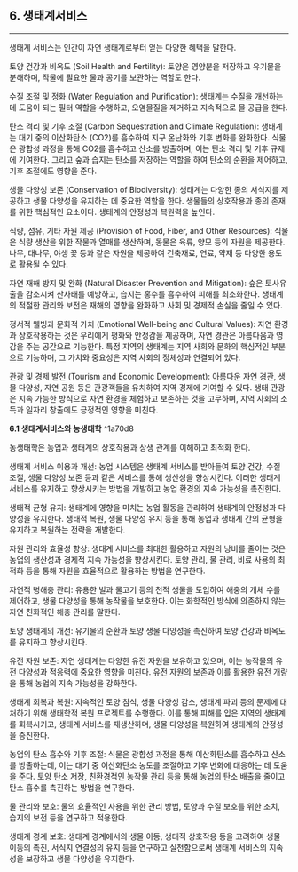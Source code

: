 
## 6. 생태계서비스


---

생태계 서비스는 인간이 자연 생태계로부터 얻는 다양한 혜택을 말한다.

토양 건강과 비옥도 (Soil Health and Fertility): 토양은 영양분을 저장하고 유기물을 분해하며, 작물에 필요한 물과 공기를 보관하는 역할도 한다.  

수질 조절 및 정화 (Water Regulation and Purification): 생태계는 수질을 개선하는 데 도움이 되는 필터 역할을 수행하고, 오염물질을 제거하고 지속적으로 물 공급을 한다.

 탄소 격리 및 기후 조절 (Carbon Sequestration and Climate Regulation): 생태계는 대기 중의 이산화탄소 (CO2)를 흡수하여 지구 온난화와 기후 변화를 완화한다. 식물은 광합성 과정을 통해 CO2를 흡수하고 산소를 방출하며, 이는 탄소 격리 및 기후 규제에 기여한다. 그리고 숲과 습지는 탄소를 저장하는 역할을 하여 탄소의 순환을 제어하고, 기후 조절에도 영향을 준다.

생물 다양성 보존 (Conservation of Biodiversity): 생태계는 다양한 종의 서식지를 제공하고 생물 다양성을 유지하는 데 중요한 역할을 한다. 생물들의 상호작용과 종의 존재를 위한 핵심적인 요소이다. 생태계의 안정성과 복원력을 높인다.

 식량, 섬유, 기타 자원 제공 (Provision of Food, Fiber, and Other Resources): 식물은 식량 생산을 위한 작물과 열매를 생산하며, 동물은 육류, 양모 등의 자원을 제공한다. 나무, 대나무, 야생 꽃 등과 같은 자원을 제공하여 건축재료, 연료, 약재 등 다양한 용도로 활용될 수 있다.

자연 재해 방지 및 완화 (Natural Disaster Prevention and Mitigation): 숲은 토사유출을 감소시켜 산사태를 예방하고, 습지는 홍수를 흡수하여 피해를 최소화한다. 생태계의 적절한 관리와 보전은 재해의 영향을 완화하고 사회 및 경제적 손실을 줄일 수 있다.

정서적 웰빙과 문화적 가치 (Emotional Well-being and Cultural Values): 자연 환경과 상호작용하는 것은 우리에게 평화와 안정감을 제공하며, 자연 경관은 아름다움과 영감을 주는 공간으로 기능한다. 특정 지역의 생태계는 지역 사회와 문화의 핵심적인 부분으로 기능하며, 그 가치와 중요성은 지역 사회의 정체성과 연결되어 있다.

관광 및 경제 발전 (Tourism and Economic Development): 아름다운 자연 경관, 생물 다양성, 자연 공원 등은 관광객들을 유치하여 지역 경제에 기여할 수 있다. 생태 관광은 지속 가능한 방식으로 자연 환경을 체험하고 보존하는 것을 고무하며, 지역 사회의 소득과 일자리 창출에도 긍정적인 영향을 미친다.

**6.1 생태계서비스와 농생태학** ^1a70d8

 농생태학은 농업과 생태계의 상호작용과 상생 관계를 이해하고 최적화 한다. 

생태계 서비스 이용과 개선: 농업 시스템은 생태계 서비스를 받아들여 토양 건강, 수질 조절, 생물 다양성 보존 등과 같은 서비스를 통해 생산성을 향상시킨다. 이러한 생태계 서비스를 유지하고 향상시키는 방법을 개발하고 농업 환경의 지속 가능성을 촉진한다.

생태적 균형 유지: 생태계에 영향을 미치는 농업 활동을 관리하여 생태계의 안정성과 다양성을 유지한다. 생태적 복원, 생물 다양성 유지 등을 통해 농업과 생태계 간의 균형을 유지하고 복원하는 전략을 개발한다.

자원 관리와 효율성 향상: 생태계 서비스를 최대한 활용하고 자원의 낭비를 줄이는 것은 농업의 생산성과 경제적 지속 가능성을 향상시킨다. 토양 관리, 물 관리, 비료 사용의 최적화 등을 통해 자원을 효율적으로 활용하는 방법을 연구한다.

자연적 병해충 관리: 유용한 벌과 물고기 등의 천적 생물을 도입하여 해충의 개체 수를 제어하고, 생물 다양성을 통해 농작물을 보호한다. 이는 화학적인 방식에 의존하지 않는 자연 친화적인 해충 관리를 말한다.

토양 생태계의 개선: 유기물의 순환과 토양 생물 다양성을 촉진하여 토양 건강과 비옥도를 유지하고 향상시킨다.  

유전 자원 보존: 자연 생태계는 다양한 유전 자원을 보유하고 있으며, 이는 농작물의 유전 다양성과 적응력에 중요한 영향을 미친다. 유전 자원의 보존과 이를 활용한 유전 개량을 통해 농업의 지속 가능성을 강화한다.

생태계 회복과 복원: 지속적인 토양 침식, 생물 다양성 감소, 생태계 파괴 등의 문제에 대처하기 위해 생태학적 복원 프로젝트를 수행한다. 이를 통해 피해를 입은 지역의 생태계를 회복시키고, 생태계 서비스를 재생산하며, 생물 다양성을 복원하여 생태계의 안정성을 증진한다.

농업의 탄소 흡수와 기후 조절: 식물은 광합성 과정을 통해 이산화탄소를 흡수하고 산소를 방출하는데, 이는 대기 중 이산화탄소 농도를 조절하고 기후 변화에 대응하는 데 도움을 준다. 토양 탄소 저장, 친환경적인 농작물 관리 등을 통해 농업의 탄소 배출을 줄이고 탄소 흡수를 촉진하는 방법을 연구한다.

물 관리와 보호: 물의 효율적인 사용을 위한 관리 방법, 토양과 수질 보호를 위한 조치, 습지의 보전 등을 연구하고 적용한다. 

생태계 경계 보호: 생태계 경계에서의 생물 이동, 생태적 상호작용 등을 고려하여 생물 이동의 촉진, 서식지 연결성의 유지 등을 연구하고 실천함으로써 생태계 서비스의 지속성을 보장하고 생물 다양성을 유지한다.